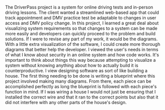 The DriverPass project is a system for online driving tests and in-person driving lessons. The client wanted a streamlined web-based app that could track appointment and DMV practice test be adaptable to changes in user access and DMV policy change.
In this project, I learned a great deal about visualizing system requirements so that changes to a system can be made more easily and developers can quickly proceed to the problem and build solutions.
If I were to revise any part of my work, it would be the diagrams. With a little extra visualization of the software, I could create more thorough diagrams that better help the developer.
I viewed the user's needs in terms of what I know about security in an online system and how code works. It's important to think about things this way because attempting to visualize a system without knowing anything about how to actually build it is counterproductive.
I view designing software as sort of like building a house. The first thing needing to be done is writing a blueprint where this project involved making many diagrams. From there, each piece can be accomplished perfectly as long the blueprint is followed with each piece's function in mind. If I was wiring a house I would not just be ensuring that I installed the correct wire and that it ran to the correct points but also that it did not interfere with any other parts of the house's design.

